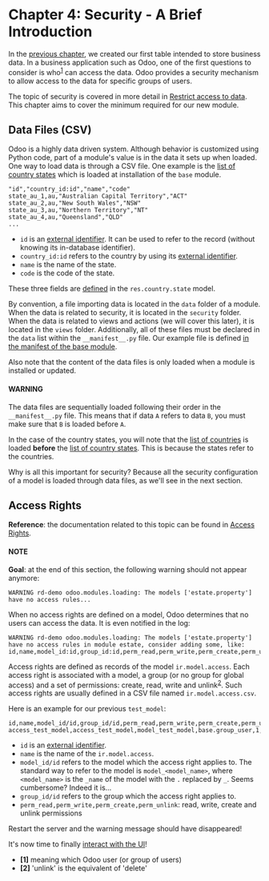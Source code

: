# Chapter 4: Security - A Brief Introduction

In the [previous chapter](03_basicmodel.md), we created our first table
intended to store business data. In a business application such as Odoo, one of the first questions
to consider is who<sup>[1](#who)</sup> can access the data. Odoo provides a security mechanism to allow access
to the data for specific groups of users.

The topic of security is covered in more detail in [Restrict access to data](../restrict_data_access.md). This chapter aims
to cover the minimum required for our new module.

## Data Files (CSV)

Odoo is a highly data driven system. Although behavior is customized using Python code, part of a
module's value is in the data it sets up when loaded. One way to load data is through a CSV
file. One example is the [list of country states](https://github.com/odoo/odoo/blob/17.0/odoo/addons/base/data/res.country.state.csv) which is loaded at installation of the
`base` module.

```text
"id","country_id:id","name","code"
state_au_1,au,"Australian Capital Territory","ACT"
state_au_2,au,"New South Wales","NSW"
state_au_3,au,"Northern Territory","NT"
state_au_4,au,"Queensland","QLD"
...
```

- `id` is an [external identifier](../../glossary.md#term-external-identifier). It can be used to refer to the record
  (without knowing its in-database identifier).
- `country_id:id` refers to the country by using its [external identifier](../../glossary.md#term-external-identifier).
- `name` is the name of the state.
- `code` is the code of the state.

These three fields are
[defined](https://github.com/odoo/odoo/blob/2ad2f3d6567b6266fc42c6d2999d11f3066b282c/odoo/addons/base/models/res_country.py#L108-L111)
in the `res.country.state` model.

By convention, a file importing data is located in the `data` folder of a module. When the data
is related to security, it is located in the `security` folder. When the data is related to
views and actions (we will cover this later), it is located in the `views` folder.
Additionally, all of these files must be declared in the `data`
list within the `__manifest__.py` file. Our example file is defined
[in the manifest of the base module](https://github.com/odoo/odoo/blob/e8697f609372cd61b045c4ee2c7f0fcfb496f58a/odoo/addons/base/__manifest__.py#L29).

Also note that the content of the data files is only loaded when a module is installed or
updated.

#### WARNING
The data files are sequentially loaded following their order in the `__manifest__.py` file.
This means that if data `A` refers to data `B`, you must make sure that `B`
is loaded before `A`.

In the case of the country states, you will note that the
[list of countries](https://github.com/odoo/odoo/blob/e8697f609372cd61b045c4ee2c7f0fcfb496f58a/odoo/addons/base/__manifest__.py#L22)
is loaded **before** the
[list of country states](https://github.com/odoo/odoo/blob/e8697f609372cd61b045c4ee2c7f0fcfb496f58a/odoo/addons/base/__manifest__.py#L29).
This is because the states refer to the countries.

Why is all this important for security? Because all the security configuration of a model is loaded through
data files, as we'll see in the next section.

## Access Rights

**Reference**: the documentation related to this topic can be found in
[Access Rights](../../reference/backend/security.md#reference-security-acl).

#### NOTE
**Goal**: at the end of this section, the following warning should not appear anymore:

```text
WARNING rd-demo odoo.modules.loading: The models ['estate.property'] have no access rules...
```

When no access rights are defined on a model, Odoo determines that no users can access the data.
It is even notified in the log:

```text
WARNING rd-demo odoo.modules.loading: The models ['estate.property'] have no access rules in module estate, consider adding some, like:
id,name,model_id:id,group_id:id,perm_read,perm_write,perm_create,perm_unlink
```

Access rights are defined as records of the model `ir.model.access`. Each
access right is associated with a model, a group (or no group for global
access) and a set of permissions: create, read, write and unlink<sup>[2](#unlink)</sup>. Such access
rights are usually defined in a CSV file named
`ir.model.access.csv`.

Here is an example for our previous `test_model`:

```text
id,name,model_id/id,group_id/id,perm_read,perm_write,perm_create,perm_unlink
access_test_model,access_test_model,model_test_model,base.group_user,1,0,0,0
```

- `id` is an [external identifier](../../glossary.md#term-external-identifier).
- `name` is the name of the `ir.model.access`.
- `model_id/id` refers to the model which the access right applies to. The standard way to refer
  to the model is `model_<model_name>`, where `<model_name>` is the `_name` of the model
  with the `.` replaced by `_`. Seems cumbersome? Indeed it is...
- `group_id/id` refers to the group which the access right applies to.
- `perm_read,perm_write,perm_create,perm_unlink`: read, write, create and unlink permissions

Restart the server and the warning message should have disappeared!

It's now time to finally [interact with the UI](05_firstui.md)!

* <a id='who'>**[1]**</a> meaning which Odoo user (or group of users)
* <a id='unlink'>**[2]**</a> 'unlink' is the equivalent of 'delete'
